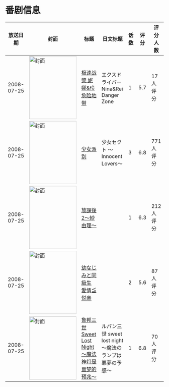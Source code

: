# 番剧信息

|放送日期|封面|标题|日文标题|话数|评分|评分人数|
|---|---|---|---|---|---|---|
|2008-07-25|<img src="https://lain.bgm.tv/pic/cover/c/79/68/172114_xMVsz.jpg" alt="封面" style="width:150px;height:200px;object-fit:cover;">|[极速战警 妮娜&玲 危险地带](https://bangumi.tv/subject/172114)|エクスドライバー Nina&Rei Danger Zone|1|5.7|17人评分|
|2008-07-25|<img src="https://bangumi.tv/img/no_icon_subject.png" alt="封面" style="width:150px;height:200px;object-fit:cover;">|[少女派别](https://bangumi.tv/subject/5961)|少女セクト ～Innocent Lovers～|3|6.8|771人评分|
|2008-07-25|<img src="https://bangumi.tv/img/no_icon_subject.png" alt="封面" style="width:150px;height:200px;object-fit:cover;">|[放課後2～紗由理～](https://bangumi.tv/subject/69181)||1|6.3|212人评分|
|2008-07-25|<img src="https://bangumi.tv/img/no_icon_subject.png" alt="封面" style="width:150px;height:200px;object-fit:cover;">|[幼なじみと同級生 愛情≦悦楽](https://bangumi.tv/subject/72336)||2|5.6|87人评分|
|2008-07-25|<img src="https://lain.bgm.tv/pic/cover/c/9d/ac/84998_6IwhE.jpg" alt="封面" style="width:150px;height:200px;object-fit:cover;">|[鲁邦三世 Sweet Lost Night～魔法神灯是噩梦的预兆～](https://bangumi.tv/subject/84998)|ルパン三世 sweet lost night 〜魔法のランプは悪夢の予感〜|1|6.8|70人评分|
